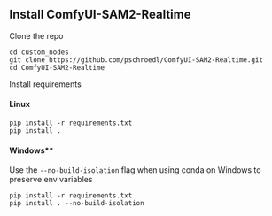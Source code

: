 ## Install ComfyUI-SAM2-Realtime
Clone the repo
```
cd custom_nodes
git clone https://github.com/pschroedl/ComfyUI-SAM2-Realtime.git
cd ComfyUI-SAM2-Realtime
```

Install requirements
#### Linux
```
pip install -r requirements.txt
pip install .
```

#### Windows**
Use the `--no-build-isolation` flag when using conda on Windows to preserve env variables 
```
pip install -r requirements.txt
pip install . --no-build-isolation
```
